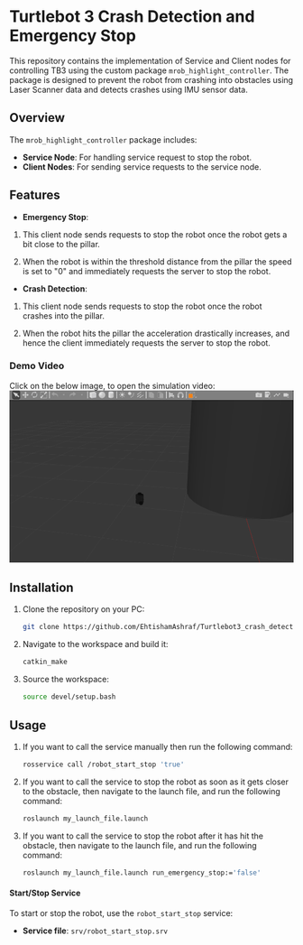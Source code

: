 # Turtlebot 3 Crash Detection and Emergency Stop

This repository contains the implementation of Service and Client nodes for controlling TB3 using the custom package `mrob_highlight_controller`. The package is designed to prevent the robot from crashing into obstacles using Laser Scanner data and detects crashes using IMU sensor data.

## Overview

The `mrob_highlight_controller` package includes:

- **Service Node**: For handling service request to stop the robot.
- **Client Nodes**: For sending service requests to the service node.

## Features

- **Emergency Stop**:
1.    This client node sends requests to stop the robot once the robot gets a bit close to the pillar.

2.    When the robot is within the threshold distance from the pillar the speed is set to "0" and
      immediately requests the server to stop the robot.
  
- **Crash Detection**:
1.    This client node sends requests to stop the robot once the robot crashes into the pillar.

2.    When the robot hits the pillar the acceleration drastically increases, and hence the client 
      immediately requests the server to stop the robot.

### Demo Video
Click on the below image, to open the simulation video:
[![Watch the video](https://github.com/EhtishamAshraf/Turtlebot3_crash_detection/blob/main/simulation_img.png)](https://youtu.be/E09mhgvatxQ)

## Installation
1. Clone the repository on your PC:

    ```bash
    git clone https://github.com/EhtishamAshraf/Turtlebot3_crash_detection.git
    ```

2. Navigate to the workspace and build it:

    ```bash
    catkin_make
    ```

3. Source the workspace:

    ```bash
    source devel/setup.bash
    ```

## Usage
1. If you want to call the service manually then run the following command:
    ```bash
    rosservice call /robot_start_stop 'true'
    ```
2. If you want to call the service to stop the robot as soon as it gets closer to the obstacle, then navigate to the launch file, and run the following command:
    ```bash
    roslaunch my_launch_file.launch
    ```
2. If you want to call the service to stop the robot after it has hit the obstacle, then navigate to the launch file, and run the following command:
    ```bash
    roslaunch my_launch_file.launch run_emergency_stop:='false'
    ```
#### Start/Stop Service

To start or stop the robot, use the `robot_start_stop` service:

- **Service file**: `srv/robot_start_stop.srv`


